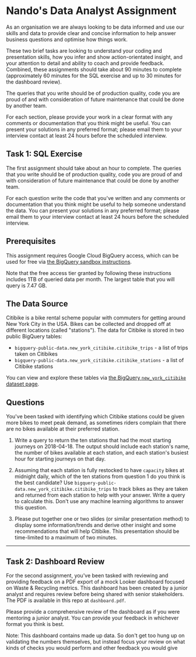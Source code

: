 # Nando's Data Analyst Assignment

As an organisation we are always looking to be data informed and use our skills and data to provide clear and concise information to help answer business questions and optimise how things work.

These two brief tasks are looking to understand your coding and presentation skills, how you infer and show action-orientated insight, and your attention to detail and ability to coach and provide feedback. Combined, these assignments should take about 90 minutes to complete (approximately 60 minutes for the SQL exercise and up to 30 minutes for the dashboard review). 

The queries that you write should be of production quality, code you are proud of and with consideration of future maintenance that could be done by another team.

For each section, please provide your work in a clear format with any comments or documentation that you think might be useful. You can present your solutions in any preferred format; please email them to your interview contact at least 24 hours before the scheduled interview.


## Task 1: SQL Exercise
The first assignment should take about an hour to complete. The queries that you write should be of production quality, code you are proud of and with consideration of future maintenance that could be done by another team.

For each question write the code that you've written and any comments or documentation that you think might be useful to help someone understand the data. You can present your solutions in any preferred format; please email them to your interview contact at least 24 hours before the scheduled interview.

## Prerequisites

This assignment requires Google Cloud BigQuery access, which can be used for free via [the BigQuery sandbox instructions](https://cloud.google.com/bigquery/docs/sandbox).

Note that the free access tier granted by following these instructions includes 1TB of queried data per month. The largest table that you will query is 7.47 GB.


## The Data Source

Citibike is a bike rental scheme popular with commuters for getting around New York City in the USA.
Bikes can be collected and dropped off at different locations (called "stations").
The data for Citibike is stored in two public BigQuery tables:
 - `bigquery-public-data.new_york_citibike.citibike_trips` - a list of trips taken on Citibikes
 - `bigquery-public-data.new_york_citibike.citibike_stations` - a list of Citibike stations

You can view and explore these tables via [the BigQuery `new_york_citibike` dataset page](https://console.cloud.google.com/bigquery?p=bigquery-public-data&ws=!1m4!1m3!3m2!1sbigquery-public-data!2snew_york_citibike).

## Questions

You've been tasked with identifying which Citibike stations could be given more bikes to meet peak demand, as sometimes riders complain that there are no bikes available at their preferred station.

1. Write a query to return the ten stations that had the most starting journeys on 2018-04-18. The output should include each station's name, the number of bikes available at each station, and each station's busiest hour for starting journeys on that day.

2. Assuming that each station is fully restocked to have `capacity` bikes at midnight daily, which of the ten stations from question 1 do you think is the best candidate?
Use `bigquery-public-data.new_york_citibike.citibike_trips` to track bikes as they are taken and returned from each station to help with your answer.
Write a query to calculate this.
Don't use any machine learning algorithms to answer this question.

3. Please put together one or two slides (or similar presentation method) to display some information/trends and derive other insight and some recommendations that will help Citibike.
This presentation should be time-limited to a maximum of two minutes.

---

## Task 2: Dashboard Review
For the second assignment, you've been tasked with reviewing and providing feedback on a PDF export of a mock Looker dashboard focused on Waste & Recycling metrics. This dashboard has been created by a junior analyst and requires review before being shared with senior stakeholders. The PDF is available in this repo at `dashboard.pdf`.

Please provide a comprehensive review of the dashboard as if you were mentoring a junior analyst. You can provide your feedback in whichever format you think is best.

Note: This dashboard contains made up data. So don't get too hung up on validating the numbers themselves, but instead focus your review on what kinds of checks you would perform and other feedback you would give
